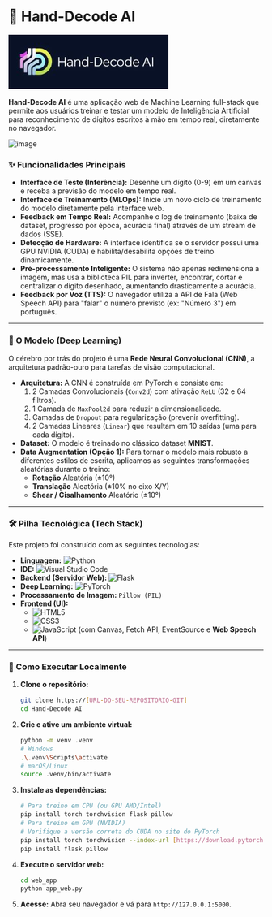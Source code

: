 # 🎨 Hand-Decode AI

![Logo do Projeto](web_app/static/images/logo.jpg)

**Hand-Decode AI** é uma aplicação web de Machine Learning full-stack que permite aos usuários treinar e testar um modelo de Inteligência Artificial para reconhecimento de dígitos escritos à mão em tempo real, diretamente no navegador.

<img width="1219" height="601" alt="image" src="https://github.com/user-attachments/assets/17d900fd-df35-4812-aaf8-8c877d11e07d" />

### ✨ Funcionalidades Principais

* **Interface de Teste (Inferência):** Desenhe um dígito (0-9) em um canvas e receba a previsão do modelo em tempo real.
* **Interface de Treinamento (MLOps):** Inicie um novo ciclo de treinamento do modelo diretamente pela interface web.
* **Feedback em Tempo Real:** Acompanhe o log de treinamento (baixa de dataset, progresso por época, acurácia final) através de um stream de dados (SSE).
* **Detecção de Hardware:** A interface identifica se o servidor possui uma GPU NVIDIA (CUDA) e habilita/desabilita opções de treino dinamicamente.
* **Pré-processamento Inteligente:** O sistema não apenas redimensiona a imagem, mas usa a biblioteca PIL para inverter, encontrar, cortar e centralizar o dígito desenhado, aumentando drasticamente a acurácia.
* **Feedback por Voz (TTS):** O navegador utiliza a API de Fala (Web Speech API) para "falar" o número previsto (ex: "Número 3") em português.

---

### 🧠 O Modelo (Deep Learning)

O cérebro por trás do projeto é uma **Rede Neural Convolucional (CNN)**, a arquitetura padrão-ouro para tarefas de visão computacional.

* **Arquitetura:** A CNN é construída em PyTorch e consiste em:
    1.  2 Camadas Convolucionais (`Conv2d`) com ativação `ReLU` (32 e 64 filtros).
    2.  1 Camada de `MaxPool2d` para reduzir a dimensionalidade.
    3.  Camadas de `Dropout` para regularização (prevenir overfitting).
    4.  2 Camadas Lineares (`Linear`) que resultam em 10 saídas (uma para cada dígito).
* **Dataset:** O modelo é treinado no clássico dataset **MNIST**.
* **Data Augmentation (Opção 1):** Para tornar o modelo mais robusto a diferentes estilos de escrita, aplicamos as seguintes transformações aleatórias durante o treino:
    * **Rotação** Aleatória (±10°)
    * **Translação** Aleatória (±10% no eixo X/Y)
    * **Shear / Cisalhamento** Aleatório (±10°)

---

### 🛠️ Pilha Tecnológica (Tech Stack)

Este projeto foi construído com as seguintes tecnologias:

* **Linguagem:** ![Python](https://img.shields.io/badge/Python-3776AB?style=for-the-badge&logo=python&logoColor=white)
* **IDE:** ![Visual Studio Code](https://img.shields.io/badge/VS_Code-007ACC?style=for-the-badge&logo=visualstudiocode&logoColor=white)
* **Backend (Servidor Web):** ![Flask](https://img.shields.io/badge/Flask-000000?style=for-the-badge&logo=flask&logoColor=white)
* **Deep Learning:** ![PyTorch](https://img.shields.io/badge/PyTorch-EE4C2C?style=for-the-badge&logo=pytorch&logoColor=white)
* **Processamento de Imagem:** `Pillow (PIL)`
* **Frontend (UI):**
    * ![HTML5](https://img.shields.io/badge/HTML5-E34F26?style=for-the-badge&logo=html5&logoColor=white)
    * ![CSS3](https://img.shields.io/badge/CSS3-1572B6?style=for-the-badge&logo=css3&logoColor=white)
    * ![JavaScript](https://img.shields.io/badge/JavaScript-F7DF1E?style=for-the-badge&logo=javascript&logoColor=black) (com Canvas, Fetch API, EventSource e **Web Speech API**)

---

### 🚀 Como Executar Localmente

1.  **Clone o repositório:**
    ```bash
    git clone https://[URL-DO-SEU-REPOSITORIO-GIT]
    cd Hand-Decode AI
    ```
2.  **Crie e ative um ambiente virtual:**
    ```bash
    python -m venv .venv
    # Windows
    .\.venv\Scripts\activate
    # macOS/Linux
    source .venv/bin/activate
    ```
3.  **Instale as dependências:**
    ```bash
    # Para treino em CPU (ou GPU AMD/Intel)
    pip install torch torchvision flask pillow
    # Para treino em GPU (NVIDIA)
    # Verifique a versão correta do CUDA no site do PyTorch
    pip install torch torchvision --index-url [https://download.pytorch.org/whl/cu121](https://download.pytorch.org/whl/cu121)
    pip install flask pillow
    ```
4.  **Execute o servidor web:**
    ```bash
    cd web_app
    python app_web.py
    ```

5.  **Acesse:** Abra seu navegador e vá para `http://127.0.0.1:5000`.


